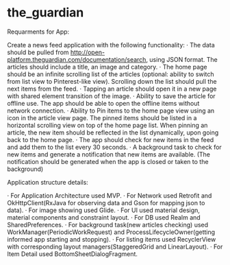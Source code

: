 # the_guardian

Requarments for App:

Create a news feed application with the following functionality:
·  The data should be pulled from http://open-platform.theguardian.com/documentation/search, using JSON format. The articles should include a title, an image and category.
·  The home page should be an infinite scrolling list of the articles (optional: ability to switch from list view to Pinterest-like view). Scrolling down the list should pull the next items from the feed.
·  Tapping an article should open it in a new page with shared element transition of the image.
·  Ability to save the article for offline use. The app should be able to open the offline items without network connection.
·  Ability to Pin items to the home page view using an icon in the article view page. The pinned items should be listed in a horizontal scrolling view on top of the home page list. When pinning an article, the new item should be reflected in the list dynamically, upon going back to the home page.
·  The app should check for new items in the feed and add them to the list every 30 seconds.
·  A background task to check for new items and generate a notification that new items are available. (The notification should be generated when the app is closed or taken to the background)


Application structure details:

· For Application Architecture used MVP.
· For Network used Retrofit and OkHttpClient(RxJava for observing data and Gson for mapping json to data).
· For image showing used Glide.
· For UI used material design, material components and constraint layout.
· For DB used Realm and SharedPreferences.
· For background task(new articles checking) used WorkManager(PeriodicWorkRequest) and ProcessLifecycleOwner(getting informed app starting and stopping).
· For listing items used RecyclerView with corresponding layout managers(StaggeredGrid and LinearLayout).
· For Item Detail used BottomSheetDialogFragment.
